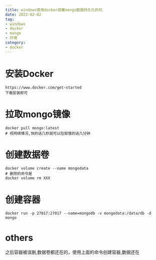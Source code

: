 ```yaml
---
title: windows使用docker部署mongo数据持久化的坑
date: 2022-02-02
tag:
- windows
- docker
- mongo
- 环境
category:
- docker
---
```

# 
# 安装Docker
```
https://www.docker.com/get-started
下载安装即可
```
# 拉取mongo镜像
```
docker pull mongo:latest
# 视网络情况,快的话几秒就可以拉取慢的话几分钟
```
# 创建数据卷
```
docker volume create --name mongodata
# 删除的命令是
docker volume rm XXX
```
# 创建容器
```
docker run -p 27017:27017 --name=mongodb -v mongodata:/data/db -d mongo
```
# others
之后容器被误删,数据卷都还在的，使用上面的命令创建容器,数据还在